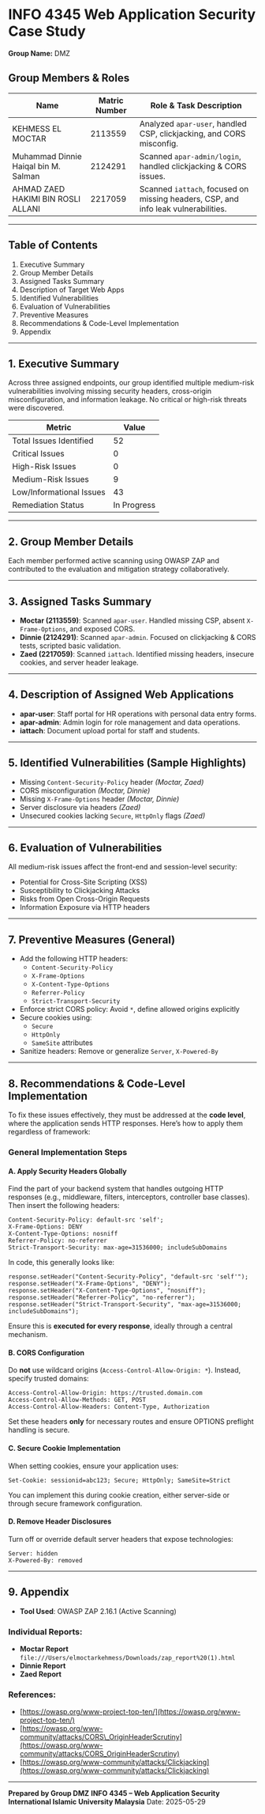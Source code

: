 # INFO 4345 Web Application Security Case Study

**Group Name:** DMZ

## Group Members & Roles

| Name                                 | Matric Number | Role & Task Description                                                                 |
|--------------------------------------|---------------|------------------------------------------------------------------------------------------|
| KEHMESS EL MOCTAR                    | 2113559       | Analyzed `apar-user`, handled CSP, clickjacking, and CORS misconfig.                    |
| Muhammad Dinnie Haiqal bin M. Salman| 2124291       | Scanned `apar-admin/login`, handled clickjacking & CORS issues.                         |
| AHMAD ZAED HAKIMI BIN ROSLI ALLANI  | 2217059       | Scanned `iattach`, focused on missing headers, CSP, and info leak vulnerabilities.      |

---

## Table of Contents

1. Executive Summary  
2. Group Member Details  
3. Assigned Tasks Summary  
4. Description of Target Web Apps  
5. Identified Vulnerabilities  
6. Evaluation of Vulnerabilities  
7. Preventive Measures  
8. Recommendations & Code-Level Implementation  
9. Appendix  

---

## 1. Executive Summary

Across three assigned endpoints, our group identified multiple medium-risk vulnerabilities involving missing security headers, cross-origin misconfiguration, and information leakage. No critical or high-risk threats were discovered.

| Metric                  | Value |
|-------------------------|-------|
| Total Issues Identified | 52    |
| Critical Issues         | 0     |
| High-Risk Issues        | 0     |
| Medium-Risk Issues      | 9     |
| Low/Informational Issues| 43    |
| Remediation Status      | In Progress |

---

## 2. Group Member Details

Each member performed active scanning using OWASP ZAP and contributed to the evaluation and mitigation strategy collaboratively.

---

## 3. Assigned Tasks Summary

- **Moctar (2113559)**: Scanned `apar-user`. Handled missing CSP, absent `X-Frame-Options`, and exposed CORS.
- **Dinnie (2124291)**: Scanned `apar-admin`. Focused on clickjacking & CORS tests, scripted basic validation.
- **Zaed (2217059)**: Scanned `iattach`. Identified missing headers, insecure cookies, and server header leakage.

---

## 4. Description of Assigned Web Applications

- **apar-user**: Staff portal for HR operations with personal data entry forms.
- **apar-admin**: Admin login for role management and data operations.
- **iattach**: Document upload portal for staff and students.

---

## 5. Identified Vulnerabilities (Sample Highlights)

- Missing `Content-Security-Policy` header *(Moctar, Zaed)*
- CORS misconfiguration *(Moctar, Dinnie)*
- Missing `X-Frame-Options` header *(Moctar, Dinnie)*
- Server disclosure via headers *(Zaed)*
- Unsecured cookies lacking `Secure`, `HttpOnly` flags *(Zaed)*

---

## 6. Evaluation of Vulnerabilities

All medium-risk issues affect the front-end and session-level security:

- Potential for Cross-Site Scripting (XSS)  
- Susceptibility to Clickjacking Attacks  
- Risks from Open Cross-Origin Requests  
- Information Exposure via HTTP headers  

---

## 7. Preventive Measures (General)

- Add the following HTTP headers:
  - `Content-Security-Policy`
  - `X-Frame-Options`
  - `X-Content-Type-Options`
  - `Referrer-Policy`
  - `Strict-Transport-Security`
- Enforce strict CORS policy: Avoid `*`, define allowed origins explicitly
- Secure cookies using:
  - `Secure`
  - `HttpOnly`
  - `SameSite` attributes
- Sanitize headers: Remove or generalize `Server`, `X-Powered-By`

---

## 8. Recommendations & Code-Level Implementation

To fix these issues effectively, they must be addressed at the **code level**, where the application sends HTTP responses. Here’s how to apply them regardless of framework:

### General Implementation Steps

#### A. Apply Security Headers Globally

Find the part of your backend system that handles outgoing HTTP responses (e.g., middleware, filters, interceptors, controller base classes). Then insert the following headers:

```http
Content-Security-Policy: default-src 'self';
X-Frame-Options: DENY
X-Content-Type-Options: nosniff
Referrer-Policy: no-referrer
Strict-Transport-Security: max-age=31536000; includeSubDomains
````

In code, this generally looks like:

```pseudo
response.setHeader("Content-Security-Policy", "default-src 'self'");
response.setHeader("X-Frame-Options", "DENY");
response.setHeader("X-Content-Type-Options", "nosniff");
response.setHeader("Referrer-Policy", "no-referrer");
response.setHeader("Strict-Transport-Security", "max-age=31536000; includeSubDomains");
```

Ensure this is **executed for every response**, ideally through a central mechanism.

#### B. CORS Configuration

Do **not** use wildcard origins (`Access-Control-Allow-Origin: *`). Instead, specify trusted domains:

```http
Access-Control-Allow-Origin: https://trusted.domain.com
Access-Control-Allow-Methods: GET, POST
Access-Control-Allow-Headers: Content-Type, Authorization
```

Set these headers **only** for necessary routes and ensure OPTIONS preflight handling is secure.

#### C. Secure Cookie Implementation

When setting cookies, ensure your application uses:

```pseudo
Set-Cookie: sessionid=abc123; Secure; HttpOnly; SameSite=Strict
```

You can implement this during cookie creation, either server-side or through secure framework configuration.

#### D. Remove Header Disclosures

Turn off or override default server headers that expose technologies:

```http
Server: hidden
X-Powered-By: removed
```

---

## 9. Appendix

* **Tool Used**: OWASP ZAP 2.16.1 (Active Scanning)

### Individual Reports:

* **Moctar Report** `file:///Users/elmoctarkehmess/Downloads/zap_report%20(1).html`
* **Dinnie Report**
* **Zaed Report**

### References:

* [https://owasp.org/www-project-top-ten/](https://owasp.org/www-project-top-ten/)
* [https://owasp.org/www-community/attacks/CORS\_OriginHeaderScrutiny](https://owasp.org/www-community/attacks/CORS_OriginHeaderScrutiny)
* [https://owasp.org/www-community/attacks/Clickjacking](https://owasp.org/www-community/attacks/Clickjacking)

---

**Prepared by Group DMZ**
**INFO 4345 – Web Application Security**
**International Islamic University Malaysia**
Date: 2025-05-29

```

